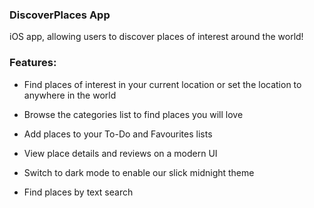 ### DiscoverPlaces App

iOS app, allowing users to discover places of interest around the world!


### Features:

- Find places of interest in your current location or set the location to anywhere in the world

- Browse the categories list to find places you will love

- Add places to your To-Do and Favourites lists

- View place details and reviews on a modern UI

- Switch to dark mode to enable our slick midnight theme

- Find places by text search
